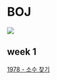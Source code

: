 # BOJ
<img src="https://img.shields.io/badge/Python-3776AB? style=flat&logo=Python&logoColor=white"/>

## week 1
[1978 - 소수 찾기](./1078.py)
